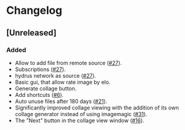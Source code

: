 # Changelog

## [Unreleased]
### Added
- Allow to add file from remote source ([#27](https://github.com/nikohonu/shiki-organizer/issues/#27)).
- Subscriptions ([#27](https://github.com/nikohonu/shiki-organizer/issues/#27)).
- hydrus network as source ([#27](https://github.com/nikohonu/shiki-organizer/issues/#27)).
- Basic gui, that allow rate image by elo.
- Generate collage button.
- Add shortcuts ([#6](https://github.com/nikohonu/shiki-organizer/issues/#6)).
- Auto unuse files after 180 days ([#21](https://github.com/nikohonu/shiki-organizer/issues/#21)).
- Significantly improved collage viewing with the addition of its own collage generator instead of using imagemagic ([#31](https://github.com/nikohonu/shiki-organizer/issues/#31)).
- The "Next" button in the collage view window ([#16](https://github.com/nikohonu/shiki-organizer/issues/#16)).